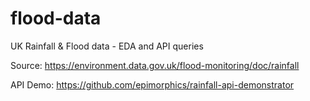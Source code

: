 # flood-data
UK Rainfall & Flood data - EDA and API queries

Source:
https://environment.data.gov.uk/flood-monitoring/doc/rainfall

API Demo:
https://github.com/epimorphics/rainfall-api-demonstrator
